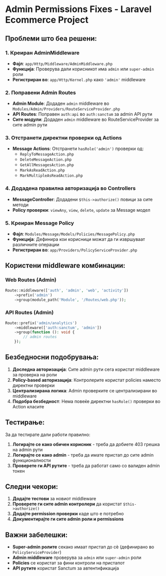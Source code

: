 # Admin Permissions Fixes - Laravel Ecommerce Project

## Проблеми што беа решени:

### 1. Креиран AdminMiddleware

-   **Фајл**: `app/Http/Middleware/AdminMiddleware.php`
-   **Функција**: Проверува дали корисникот има `admin` или `super-admin` роли
-   **Регистриран во**: `app/Http/Kernel.php` како `'admin'` middleware

### 2. Поправени Admin Routes

-   **Admin Module**: Додаден `admin` middleware во `Modules/Admin/Providers/RouteServiceProvider.php`
-   **API Routes**: Поправен `auth:api` во `auth:sanctum` за admin API рути
-   **Сите модули**: Додаден `admin` middleware во RouteServiceProvider за сите admin рути

### 3. Отстранети директни проверки од Actions

-   **Message Actions**: Отстранети `hasRole('admin')` проверки од:
    -   `ReplyToMessageAction.php`
    -   `DeleteMessageAction.php`
    -   `GetAllMessagesAction.php`
    -   `MarkAsReadAction.php`
    -   `MarkMultipleAsReadAction.php`

### 4. Додадена правилна авторизација во Controllers

-   **MessageController**: Додадени `$this->authorize()` повици за сите методи
-   **Policy проверки**: `viewAny`, `view`, `delete`, `update` за Message модел

### 5. Креиран Message Policy

-   **Фајл**: `Modules/Message/Models/Policies/MessagePolicy.php`
-   **Функција**: Дефинира кои корисници можат да ги извршуваат различните операции
-   **Регистриран во**: `app/Providers/PolicyServiceProvider.php`

## Користени middleware комбинации:

### Web Routes (Admin)

```php
Route::middleware(['auth', 'admin', 'web', 'activity'])
    ->prefix('admin')
    ->group(module_path('Module', '/Routes/web.php'));
```

### API Routes (Admin)

```php
Route::prefix('admin/analytics')
    ->middleware(['auth:sanctum', 'admin'])
    ->group(function (): void {
        // admin routes
    });
```

## Безбедносни подобрувања:

1. **Доследна авторизација**: Сите admin рути сега користат middleware за проверка на роли
2. **Policy-based авторизација**: Контролерите користат policies наместо директни проверки
3. **Централизирана логика**: Admin проверките се централизирани во middleware
4. **Подобра безбедност**: Нема повеќе директни `hasRole()` проверки во Action класите

## Тестирање:

За да тестирате дали работи правилно:

1. **Логирајте се како обичен корисник** - треба да добиете 403 грешка на admin рути
2. **Логирајте се како admin** - треба да имате пристап до сите admin функционалности
3. **Проверете ги API рутите** - треба да работат само со валиден admin токен

## Следни чекори:

1. **Додајте тестови** за новиот middleware
2. **Проверете ги сите admin контролери** да користат `$this->authorize()`
3. **Додајте permission проверки** каде што е потребно
4. **Документирајте ги сите admin роли и permissions**

## Важни забелешки:

-   **Super-admin ролите** секако имаат пристап до сè (дефинирано во `PolicyServiceProvider`)
-   **Admin middleware** проверува за `admin` или `super-admin` роли
-   **Policies** се користат за фини контроли на пристапот
-   **API рутите** користат Sanctum за автентификација
